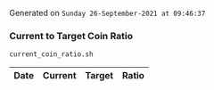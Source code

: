 Generated on `Sunday 26-September-2021 at 09:46:37`

### Current to Target Coin Ratio
`current_coin_ratio.sh`

Date|Current|Target|Ratio
---|---|---|---
